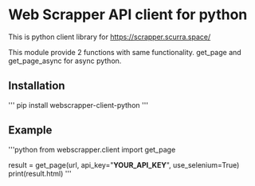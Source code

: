 # Web Scrapper API client for python

This is python client library for https://scrapper.scurra.space/

This module provide 2 functions with same functionality.
get_page and get_page_async for async python.


## Installation

'''
pip install webscrapper-client-python
'''

## Example

'''python
from webscrapper.client import get_page

result = get_page(url, api_key="__YOUR_API_KEY__", use_selenium=True)
print(result.html)
'''
